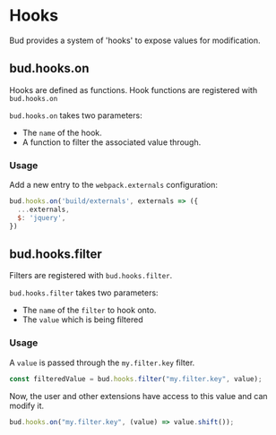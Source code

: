 # Hooks

Bud provides a system of 'hooks' to expose values for modification.

## bud.hooks.on

Hooks are defined as functions. Hook functions are registered with `bud.hooks.on`

`bud.hooks.on` takes two parameters:

- The `name` of the hook.
- A function to filter the associated value through.

### Usage

Add a new entry to the `webpack.externals` configuration:

```js
bud.hooks.on('build/externals', externals => ({
  ...externals,
  $: 'jquery',
})
```

## bud.hooks.filter

Filters are registered with `bud.hooks.filter`.

`bud.hooks.filter` takes two parameters:

- The `name` of the `filter` to hook onto.
- The `value` which is being filtered

### Usage

A `value` is passed through the `my.filter.key` filter.

```js
const filteredValue = bud.hooks.filter("my.filter.key", value);
```

Now, the user and other extensions have access to this value and can modify it.

```js
bud.hooks.on("my.filter.key", (value) => value.shift());
```
